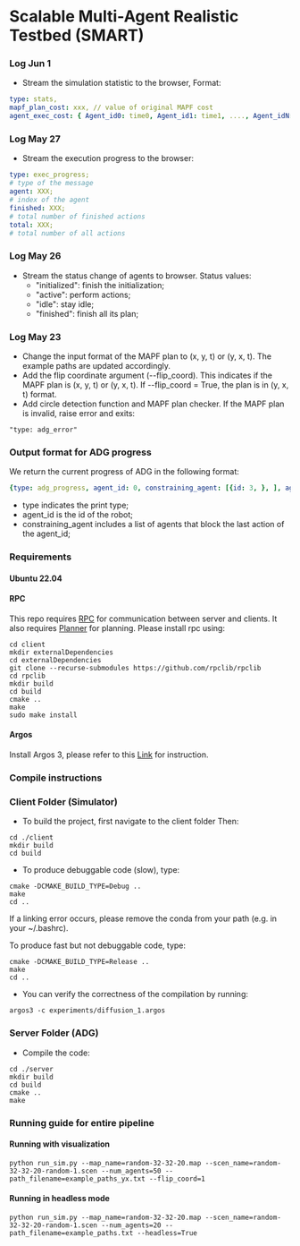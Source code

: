 # Scalable Multi-Agent Realistic Testbed (SMART)

### Log Jun 1

- Stream the simulation statistic to the browser, Format:

```yaml
type: stats,
mapf_plan_cost: xxx, // value of original MAPF cost
agent_exec_cost: { Agent_id0: time0, Agent_id1: time1, ...., Agent_idN: timeN } # A List with execution time for each robot, where Agent_idN is the index of the N-th robot
```

### Log May 27

- Stream the execution progress to the browser:

```yaml
type: exec_progress;
# type of the message
agent: XXX;
# index of the agent
finished: XXX;
# total number of finished actions
total: XXX;
# total number of all actions
```

### Log May 26

- Stream the status change of agents to browser. Status values:
  - "initialized": finish the initialization;
  - "active": perform actions;
  - "idle": stay idle;
  - "finished": finish all its plan;

### Log May 23

- Change the input format of the MAPF plan to (x, y, t) or (y, x, t). The example paths are updated accordingly.
- Add the flip coordinate argument (--flip_coord). This indicates if the MAPF plan is (x, y, t) or (y, x, t). If --flip_coord = True, the plan is in (y, x, t) format.
- Add circle detection function and MAPF plan checker. If the MAPF plan is invalid, raise error and exits:

```
"type: adg_error"
```

### Output format for ADG progress

We return the current progress of ADG in the following format:

```yaml
{type: adg_progress, agent_id: 0, constraining_agent: [{id: 3, }, ], agent_id: 1, constraining_agent: [{id: 7, }, ], agent_id: 2, constraining_agent: [{id: 17, }, ], agent_id: 3, constraining_agent: [{id: 7, }, ], agent_id: 4, constraining_agent: [{id: 14, }, ], agent_id: 5, constraining_agent: [], agent_id: 6, constraining_agent: [], agent_id: 7, constraining_agent: [{id: 4, }, ], agent_id: 8, constraining_agent: [], agent_id: 9, constraining_agent: [], agent_id: 10, constraining_agent: [{id: 2, }, ], agent_id: 11, constraining_agent: [{id: 4, }, {id: 4, }, ], agent_id: 12, constraining_agent: [], agent_id: 13, constraining_agent: [{id: 19, }, ], agent_id: 14, constraining_agent: [{id: 6, }, {id: 6, }, ], agent_id: 15, constraining_agent: [{id: 9, }, ], agent_id: 16, constraining_agent: [{id: 5, }, ], agent_id: 17, constraining_agent: [], agent_id: 18, constraining_agent: [], agent_id: 19, constraining_agent: [], }
```

- type indicates the print type;
- agent_id is the id of the robot;
- constraining_agent includes a list of agents that block the last action of the agent_id;

### Requirements

#### Ubuntu 22.04

#### RPC

This repo requires [RPC](https://github.com/rpclib/rpclib) for communication
between server and clients.
It also requires [Planner](https://github.com/lunjohnzhang/MAPF-LNS2) for planning.
Please install rpc using:

```angular2html
cd client
mkdir externalDependencies
cd externalDependencies
git clone --recurse-submodules https://github.com/rpclib/rpclib
cd rpclib
mkdir build
cd build
cmake ..
make
sudo make install
```

#### Argos

Install Argos 3, please refer to this [Link](https://www.argos-sim.info/core.php) for instruction.

### Compile instructions

### Client Folder (Simulator)

- To build the project, first navigate to the client folder Then:

```
cd ./client
mkdir build
cd build
```

- To produce debuggable code (slow), type:

```angular2html
cmake -DCMAKE_BUILD_TYPE=Debug ..
make
cd ..
```

If a linking error occurs, please remove the conda from your path (e.g. in your ~/.bashrc).

To produce fast but not debuggable code, type:

```angular2html
cmake -DCMAKE_BUILD_TYPE=Release ..
make
cd ..
```

- You can verify the correctness of the compilation by running:

```angular2html
argos3 -c experiments/diffusion_1.argos
```

### Server Folder (ADG)

- Compile the code:

```angular2html
cd ./server
mkdir build
cd build
cmake ..
make
```

### Running guide for entire pipeline

#### Running with visualization

```
python run_sim.py --map_name=random-32-32-20.map --scen_name=random-32-32-20-random-1.scen --num_agents=50 --path_filename=example_paths_yx.txt --flip_coord=1
```

#### Running in headless mode

```
python run_sim.py --map_name=random-32-32-20.map --scen_name=random-32-32-20-random-1.scen --num_agents=20 --path_filename=example_paths.txt --headless=True
```
